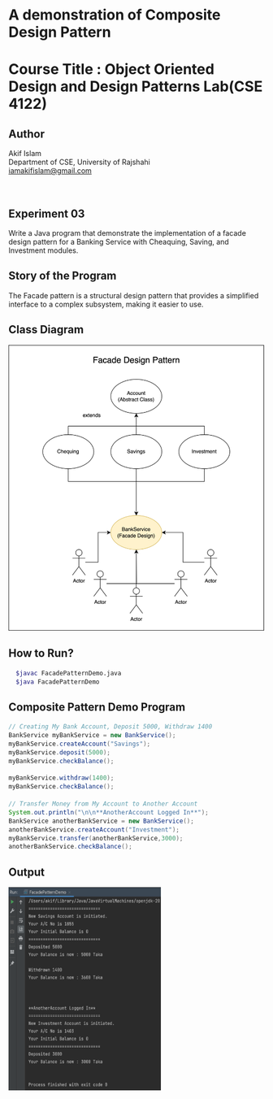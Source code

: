 # A demonstration of Composite Design Pattern

# Course Title : Object Oriented Design and Design Patterns Lab(CSE 4122)
## Author
Akif Islam<br>
Department of CSE, University of Rajshahi<br>
iamakifislam@gmail.com<br><br><br>

## Experiment 03
<p>Write a Java program that demonstrate the
implementation of a facade design pattern for a Banking Service
with Cheaquing, Saving, and Investment modules.</p>

## Story of the Program
<p>
The Facade pattern is a structural design pattern that provides a simplified interface to a complex subsystem, making it easier to use.
</p>

## Class Diagram

<img src='FacadeDesignPattern.png'>


## How to Run?
```bash
  $javac FacadePatternDemo.java
  $java FacadePatternDemo
```


## Composite Pattern Demo Program
```java
// Creating My Bank Account, Deposit 5000, Withdraw 1400
BankService myBankService = new BankService();
myBankService.createAccount("Savings");
myBankService.deposit(5000);
myBankService.checkBalance();

myBankService.withdraw(1400);
myBankService.checkBalance();

// Transfer Money from My Account to Another Account
System.out.println("\n\n**AnotherAccount Logged In**");
BankService anotherBankService = new BankService();
anotherBankService.createAccount("Investment");
myBankService.transfer(anotherBankService,3000);
anotherBankService.checkBalance();

```

## Output

<img height="400" width="300" src='FacadeOutput.png'>

